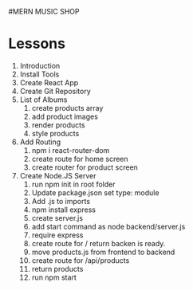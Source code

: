 #MERN MUSIC SHOP

# Lessons

1. Introduction
2. Install Tools
3. Create React App
4. Create Git Repository
5. List of Albums
   1. create products array
   2. add product images
   3. render products
   4. style products
6. Add Routing
   1. npm i react-router-dom
   2. create route for home screen
   3. create router for product screen
7. Create Node.JS Server
   1. run npm init in root folder
   2. Update package.json set type: module
   3. Add .js to imports
   4. npm install express
   5. create server.js
   6. add start command as node backend/server.js
   7. require express
   8. create route for / return backen is ready.
   9. move products.js from frontend to backend
   10. create route for /api/products
   11. return products
   12. run npm start
